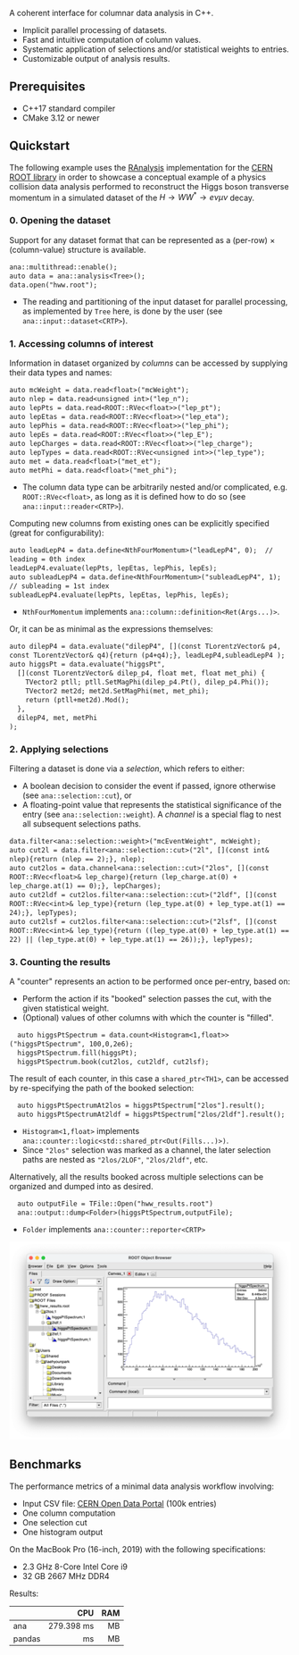 A coherent interface for columnar data analysis in C++.
- Implicit parallel processing of datasets.
- Fast and intuitive computation of column values.
- Systematic application of selections and/or statistical weights to entries.
- Customizable output of analysis results.

## Prerequisites
- C++17 standard compiler
- CMake 3.12 or newer

## Quickstart

The following example uses the [RAnalysis](https://github.com/taehyounpark/RAnalysis) implementation for the [CERN ROOT library](https://root.cern/) in order to showcase a conceptual example of a physics collision data analysis performed to reconstruct the Higgs boson transverse momentum in a simulated dataset of the $H\rightarrow WW^{\ast}\rightarrow e\nu\mu\nu$ decay.

### 0. Opening the dataset

Support for any dataset format that can be represented as a (per-row) $\times$ (column-value) structure is available.
```
ana::multithread::enable();
auto data = ana::analysis<Tree>();
data.open("hww.root");
```
- The reading and partitioning of the input dataset for parallel processing, as implemented by `Tree` here, is done by the user (see `ana::input::dataset<CRTP>`).

### 1. Accessing columns of interest
Information in dataset organized by *columns* can be accessed by supplying their data types and names:
```
auto mcWeight = data.read<float>("mcWeight");
auto nlep = data.read<unsigned int>("lep_n");
auto lepPts = data.read<ROOT::RVec<float>>("lep_pt");
auto lepEtas = data.read<ROOT::RVec<float>>("lep_eta");
auto lepPhis = data.read<ROOT::RVec<float>>("lep_phi");
auto lepEs = data.read<ROOT::RVec<float>>("lep_E");
auto lepCharges = data.read<ROOT::RVec<float>>("lep_charge");
auto lepTypes = data.read<ROOT::RVec<unsigned int>>("lep_type");
auto met = data.read<float>("met_et");
auto metPhi = data.read<float>("met_phi");
```
- The column data type can be arbitrarily nested and/or complicated, e.g. `ROOT::RVec<float>`, as long as it is defined how to do so (see `ana::input::reader<CRTP>`).

Computing new columns from existing ones can be explicitly specified (great for configurability):
```
auto leadLepP4 = data.define<NthFourMomentum>("leadLepP4", 0);  // leading = 0th index
leadLepP4.evaluate(lepPts, lepEtas, lepPhis, lepEs);
auto subleadLepP4 = data.define<NthFourMomentum>("subleadLepP4", 1);  // subleading = 1st index
subleadLepP4.evaluate(lepPts, lepEtas, lepPhis, lepEs);
```
- `NthFourMomentum` implements `ana::column::definition<Ret(Args...)>`.

Or, it can be as minimal as the expressions themselves:
```
auto dilepP4 = data.evaluate("dilepP4", [](const TLorentzVector& p4, const TLorentzVector& q4){return (p4+q4);}, leadLepP4,subleadLepP4 );
auto higgsPt = data.evaluate("higgsPt",
  [](const TLorentzVector& dilep_p4, float met, float met_phi) {
    TVector2 ptll; ptll.SetMagPhi(dilep_p4.Pt(), dilep_p4.Phi());
    TVector2 met2d; met2d.SetMagPhi(met, met_phi);
    return (ptll+met2d).Mod();
  },
  dilepP4, met, metPhi
);
```


### 2. Applying selections
Filtering a dataset is done via a *selection*, which refers to either:
- A boolean decision to consider the event if passed, ignore otherwise (see `ana::selection::cut`), or
- A floating-point value that represents the statistical significance of the entry (see `ana::selection::weight`).
A *channel* is a special flag to nest all subsequent selections paths.
```
data.filter<ana::selection::weight>("mcEventWeight", mcWeight);
auto cut2l = data.filter<ana::selection::cut>("2l", [](const int& nlep){return (nlep == 2);}, nlep);
auto cut2los = data.channel<ana::selection::cut>("2los", [](const ROOT::RVec<float>& lep_charge){return (lep_charge.at(0) + lep_charge.at(1) == 0);}, lepCharges);
auto cut2ldf = cut2los.filter<ana::selection::cut>("2ldf", [](const ROOT::RVec<int>& lep_type){return (lep_type.at(0) + lep_type.at(1) == 24);}, lepTypes);
auto cut2lsf = cut2los.filter<ana::selection::cut>("2lsf", [](const ROOT::RVec<int>& lep_type){return ((lep_type.at(0) + lep_type.at(1) == 22) || (lep_type.at(0) + lep_type.at(1) == 26));}, lepTypes);
```

### 3. Counting the results
A "counter" represents an action to be performed once per-entry, based on:
- Perform the action if its "booked" selection passes the cut, with the given statistical weight.
- (Optional) values of other columns with which the counter is "filled".
```
  auto higgsPtSpectrum = data.count<Histogram<1,float>>("higgsPtSpectrum", 100,0,2e6);
  higgsPtSpectrum.fill(higgsPt);
  higgsPtSpectrum.book(cut2los, cut2ldf, cut2lsf);
```

The result of each counter, in this case a `shared_ptr<TH1>`, can be accessed by re-specifying the path of the booked selection:
```
  auto higgsPtSpectrumAt2los = higgsPtSpectrum["2los"].result();
  auto higgsPtSpectrumAt2ldf = higgsPtSpectrum["2los/2ldf"].result();
```
- `Histogram<1,float>` implements `ana::counter::logic<std::shared_ptr<Out(Fills...)>)`.
- Since `"2los"` selection was marked as a channel, the later selection paths are nested as `"2los/2LOF"`, `"2los/2ldf"`, etc.

Alternatively, all the results booked across multiple selections can be organized and dumped into as desired. 
```
  auto outputFile = TFile::Open("hww_results.root")
  ana::output::dump<Folder>(higgsPtSpectrum,outputFile);
```
- `Folder` implements `ana::counter::reporter<CRTP>` 

![Results](./results.png)

## Benchmarks

The performance metrics of a minimal data analysis workflow involving:
- Input CSV file: [CERN Open Data Portal](https://opendata.cern.ch/record/700) (100k entries)
- One column computation
- One selection cut
- One histogram output

On the MacBook Pro (16-inch, 2019) with the following specifications:
- 2.3 GHz 8-Core Intel Core i9
- 32 GB 2667 MHz DDR4

Results:

| | CPU | RAM |
| --- | ---: | ---: |
| ana | 279.398 ms | MB |
| pandas | ms | MB |